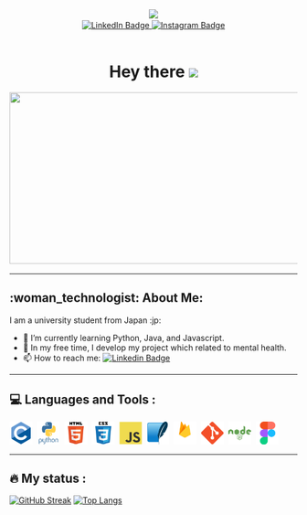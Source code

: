 <div id="header" align="center">
  <img src="https://github.com/Tomoe0905/gifs_readme/blob/main/Untitled%20design%20(1).gif"/>
  
  <div id="badges">
    <a href="https://www.linkedin.com/in/tomoe0905">
      <img src="https://img.shields.io/badge/LinkedIn-0077B5?style=for-the-badge&logo=linkedin&logoColor=white" alt="LinkedIn Badge"/>
    </a>
    <a href="https://www.instagram.com/tomoe__95">
      <img src="https://img.shields.io/badge/Instagram-%23E4405F.svg?style=for-the-badge&logo=Instagram&logoColor=white" alt="Instagram Badge"/>
    </a>
</div>

<img src="https://komarev.com/ghpvc/?username=Tomoe0905&style=flat-square&color=green" alt="" width="150px"/>

<h1>
  Hey there
  <img src="https://media.giphy.com/media/hvRJCLFzcasrR4ia7z/giphy.gif" width="30px"/>
</h1>

<div align="center">
  <img src="https://i.giphy.com/media/v1.Y2lkPTc5MGI3NjExcDI3OHlram5zNWJjYzl3d285MHZvOXgzNW83aDdoODc5bm50aHVheiZlcD12MV9pbnRlcm5hbF9naWZfYnlfaWQmY3Q9Zw/Sm9AfJRiZofjlrkAAl/giphy.gif" width="600" height="300"/>
</div>

---
<div align="left">
  <h2>
    :woman_technologist: About Me:
  </h2>
I am a university student from Japan :jp:

- 🌱  I’m currently learning Python, Java, and Javascript.
- 💭  In my free time, I develop my project which related to mental health.
- 📫  How to reach me: [![Linkedin Badge](https://img.shields.io/badge/-LinkedIn-blue?style=flat&logo=Linkedin&logoColor=white)](https://www.linkedin.com/in/tomoe0905)
</div>

---

<div align="left">
  <h2>
    💻 Languages and Tools : 
  </h2>
  <div>
    <img src="https://github.com/devicons/devicon/blob/master/icons/c/c-original.svg" title="C" width="40" height="40"/>&nbsp;
    <img src="https://github.com/devicons/devicon/blob/master/icons/python/python-original-wordmark.svg" title="Python" width="40" height="40"/>&nbsp;
    <img src="https://github.com/devicons/devicon/blob/master/icons/html5/html5-original-wordmark.svg" title="html" width="40" height="40"/>&nbsp;
    <img src="https://github.com/devicons/devicon/blob/master/icons/css3/css3-original-wordmark.svg" title="css" width="40" height="40"/>&nbsp;
    <img src="https://github.com/devicons/devicon/blob/master/icons/javascript/javascript-original.svg" title="Javascript" width="40" height="40"/>&nbsp;
    <img src="https://github.com/devicons/devicon/blob/master/icons/sqlite/sqlite-original.svg" title="SQLite" width="40" height="40"/>&nbsp;
    <img src="https://github.com/devicons/devicon/blob/master/icons/firebase/firebase-original-wordmark.svg" title="firebase" width="40" height="40"/>&nbsp;
    <img src="https://github.com/devicons/devicon/blob/master/icons/git/git-original.svg" title="git" width="40" height="40"/>&nbsp;
    <img src="https://github.com/devicons/devicon/blob/master/icons/nodejs/nodejs-plain-wordmark.svg" title="nodejs" width="40" height="40"/>&nbsp;
    <img src="https://github.com/devicons/devicon/blob/master/icons/figma/figma-original.svg" title="figma" width="40" height="40"/>&nbsp;
  </div>
</div>

---

<div align="left">
  <h2>
    🔥  My status :
  </h2>

  [![GitHub Streak](https://github-readme-streak-stats.herokuapp.com?user=Tomoe0905&theme=dark&card_width=500&card_height=200)](https://git.io/streak-stats)
  [![Top Langs](https://github-readme-stats.vercel.app/api/top-langs/?username=Tomoe0905&layout=compact&theme=vision-friendly-dark)](https://github.com/anuraghazra/github-readme-stats)
</div>
